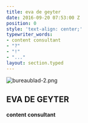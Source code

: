 ```yaml
---
title: eva de geyter
date: 2016-09-20 07:53:00 Z
position: 0
style: 'text-align: center;'
typewriter_words:
- content consultant
- "?"
- "!"
- "..."
layout: section.typed
---
```


![bureaublad-2.png](/uploads/bureaublad-2.png)
## EVA DE GEYTER

#### <span id="typed">content consultant</span>